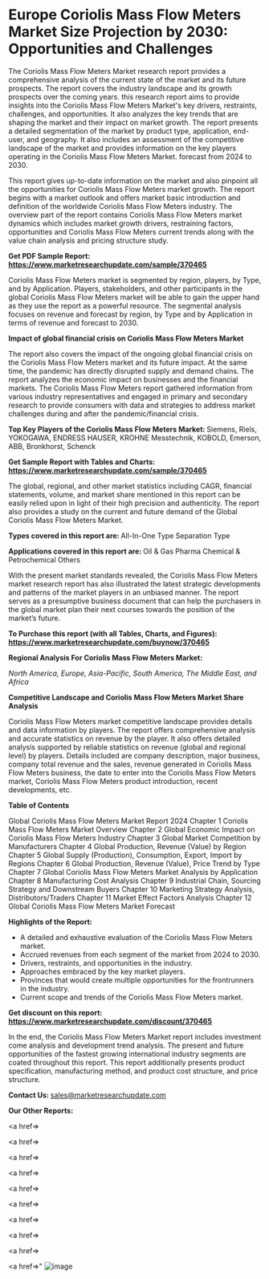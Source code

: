 # Europe Coriolis Mass Flow Meters Market Size Projection by 2030: Opportunities and Challenges

The Coriolis Mass Flow Meters Market research report provides a comprehensive analysis of the current state of the market and its future prospects. The report covers the industry landscape and its growth prospects over the coming years. this research report aims to provide insights into the Coriolis Mass Flow Meters Market's key drivers, restraints, challenges, and opportunities. It also analyzes the key trends that are shaping the market and their impact on market growth. The report presents a detailed segmentation of the market by product type, application, end-user, and geography. It also includes an assessment of the competitive landscape of the market and provides information on the key players operating in the Coriolis Mass Flow Meters Market. forecast from 2024 to 2030.

This report gives up-to-date information on the market and also pinpoint all the opportunities for Coriolis Mass Flow Meters market growth. The report begins with a market outlook and offers market basic introduction and definition of the worldwide Coriolis Mass Flow Meters industry. The overview part of the report contains Coriolis Mass Flow Meters market dynamics which includes market growth drivers, restraining factors, opportunities and Coriolis Mass Flow Meters current trends along with the value chain analysis and pricing structure study.

<strong><b>Get PDF Sample Report: <a href=https://www.marketresearchupdate.com/sample/370465>https://www.marketresearchupdate.com/sample/370465</a></b></strong>

Coriolis Mass Flow Meters market is segmented by region, players, by Type, and by Application. Players, stakeholders, and other participants in the global Coriolis Mass Flow Meters market will be able to gain the upper hand as they use the report as a powerful resource. The segmental analysis focuses on revenue and forecast by region, by Type and by Application in terms of revenue and forecast to 2030.

<strong><b>Impact of global financial crisis on Coriolis Mass Flow Meters Market</b></strong>

The report also covers the impact of the ongoing global financial crisis on the Coriolis Mass Flow Meters market and its future impact. At the same time, the pandemic has directly disrupted supply and demand chains. The report analyzes the economic impact on businesses and the financial markets. The Coriolis Mass Flow Meters report gathered information from various industry representatives and engaged in primary and secondary research to provide consumers with data and strategies to address market challenges during and after the pandemic/financial crisis.

<strong><b>Top Key Players of the Coriolis Mass Flow Meters Market:
</b></strong>Siemens, Riels, YOKOGAWA, ENDRESS HAUSER, KROHNE Messtechnik, KOBOLD, Emerson, ABB, Bronkhorst, Schenck<strong><b>
</b></strong>

<strong><b>Get Sample Report with Tables and Charts: <a href=https://www.marketresearchupdate.com/sample/370465>https://www.marketresearchupdate.com/sample/370465</a></b></strong>

The global, regional, and other market statistics including CAGR, financial statements, volume, and market share mentioned in this report can be easily relied upon in light of their high precision and authenticity. The report also provides a study on the current and future demand of the Global Coriolis Mass Flow Meters Market.

<strong><b>Types covered in this report are:
</b></strong>All-In-One Type
Separation Type<strong><b>
</b></strong>

<strong><b>Applications covered in this report are:
</b></strong>Oil & Gas
Pharma
Chemical & Petrochemical
Others<strong><b>
</b></strong>

With the present market standards revealed, the Coriolis Mass Flow Meters market research report has also illustrated the latest strategic developments and patterns of the market players in an unbiased manner. The report serves as a presumptive business document that can help the purchasers in the global market plan their next courses towards the position of the market’s future.

<strong><b>To Purchase this report (with all Tables, Charts, and Figures): <a href=https://www.marketresearchupdate.com/buynow/370465>https://www.marketresearchupdate.com/buynow/370465</a></b></strong>

<strong><b>Regional Analysis For Coriolis Mass Flow Meters Market:</b></strong>

<em><i>North America, Europe, Asia-Pacific, South America, The Middle East, and Africa</i></em>

<strong><b>Competitive Landscape and Coriolis Mass Flow Meters Market Share Analysis</b></strong>

Coriolis Mass Flow Meters market competitive landscape provides details and data information by players. The report offers comprehensive analysis and accurate statistics on revenue by the player. It also offers detailed analysis supported by reliable statistics on revenue (global and regional level) by players. Details included are company description, major business, company total revenue and the sales, revenue generated in Coriolis Mass Flow Meters business, the date to enter into the Coriolis Mass Flow Meters market, Coriolis Mass Flow Meters product introduction, recent developments, etc.

<strong><b>Table of Contents</b></strong>

Global Coriolis Mass Flow Meters Market Report 2024
Chapter 1 Coriolis Mass Flow Meters Market Overview
Chapter 2 Global Economic Impact on Coriolis Mass Flow Meters Industry
Chapter 3 Global Market Competition by Manufacturers
Chapter 4 Global Production, Revenue (Value) by Region
Chapter 5 Global Supply (Production), Consumption, Export, Import by Regions
Chapter 6 Global Production, Revenue (Value), Price Trend by Type
Chapter 7 Global Coriolis Mass Flow Meters Market Analysis by Application
Chapter 8 Manufacturing Cost Analysis
Chapter 9 Industrial Chain, Sourcing Strategy and Downstream Buyers
Chapter 10 Marketing Strategy Analysis, Distributors/Traders
Chapter 11 Market Effect Factors Analysis
Chapter 12 Global Coriolis Mass Flow Meters Market Forecast

<strong><b>Highlights of the Report:</b></strong>

- A detailed and exhaustive evaluation of the Coriolis Mass Flow Meters market.
- Accrued revenues from each segment of the market from 2024 to 2030.
- Drivers, restraints, and opportunities in the industry.
- Approaches embraced by the key market players.
- Provinces that would create multiple opportunities for the frontrunners in the industry.
- Current scope and trends of the Coriolis Mass Flow Meters market.

<strong><b>Get discount on this report: <a href=https://www.marketresearchupdate.com/discount/370465>https://www.marketresearchupdate.com/discount/370465</a></b></strong>

In the end, the Coriolis Mass Flow Meters Market report includes investment come analysis and development trend analysis. The present and future opportunities of the fastest growing international industry segments are coated throughout this report. This report additionally presents product specification, manufacturing method, and product cost structure, and price structure.

<strong><b>Contact Us:
</b></strong>sales@marketresearchupdate.com

<strong>Our Other Reports:</strong>

<a href=></a>

<a href=></a>

<a href=></a>

<a href=></a>

<a href=></a>

<a href=></a>

<a href=></a>

<a href=></a>

<a href=></a>

<a href=></a>"
![image](https://github.com/Gayatrikarjule/Market-Analysis-360/assets/97346546/5c7029f5-b833-40c8-b706-af803fe97b1e)
